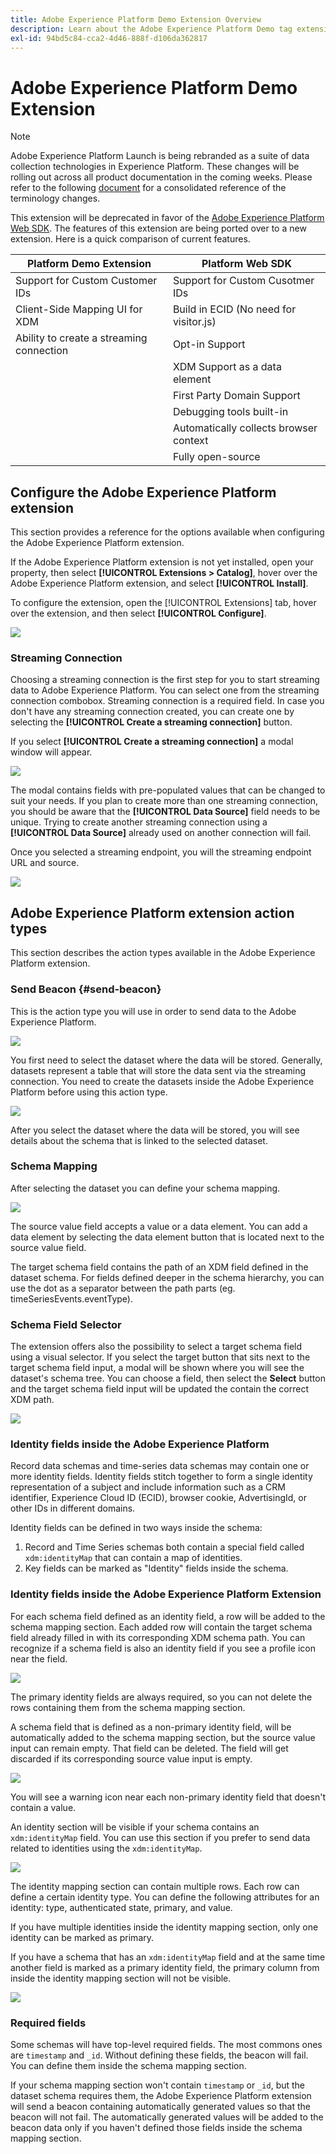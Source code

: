 ```yaml
---
title: Adobe Experience Platform Demo Extension Overview
description: Learn about the Adobe Experience Platform Demo tag extension in Adobe Experience Platform.
exl-id: 94bd5c84-cca2-4d46-888f-d106da362817
---
```

# Adobe Experience Platform Demo Extension

>[!NOTE]
>
>Adobe Experience Platform Launch is being rebranded as a suite of data collection technologies in Experience Platform. These changes will be rolling out across all product documentation in the coming weeks. Please refer to the following [document](../../../launch-term-updates.md) for a consolidated reference of the terminology changes.

This extension will be deprecated in favor of the [Adobe Experience Platform Web SDK](../aep-web-sdk/overview.md). The features of this extension are being ported over to a new extension. Here is a quick comparison of current features. 

| Platform Demo Extension | Platform Web SDK |
| ------------------ | ----------- |
| Support for Custom Customer IDs | Support for Custom Cusotmer IDs|
| Client-Side Mapping UI for XDM | Build in ECID (No need for visitor.js)|
| Ability to create a streaming connection | Opt-in Support |
| | XDM Support as a data element | 
| | First Party Domain Support | 
| | Debugging tools built-in | 
| | Automatically collects browser context | 
| | Fully open-source | 


## Configure the Adobe Experience Platform extension

This section provides a reference for the options available when configuring the Adobe Experience Platform extension.

If the Adobe Experience Platform extension is not yet installed, open your property, then select **[!UICONTROL Extensions > Catalog]**, hover over the Adobe Experience Platform extension, and select **[!UICONTROL Install]**.

To configure the extension, open the [!UICONTROL Extensions] tab, hover over the extension, and then select **[!UICONTROL Configure]**.

![](../../../assets/adobe-experience-platform-extension-configuration.png)

### Streaming Connection

Choosing a streaming connection is the first step for you to start streaming data to Adobe Experience Platform. You can select one from the streaming connection combobox. Streaming connection is a required field. In case you don't have any streaming connection created, you can create one by selecting the **[!UICONTROL Create a streaming connection]** button.

If you select **[!UICONTROL Create a streaming connection]** a modal window will appear.

![](../../../assets/adobe-experienc-platform-create-streaming-connection.png)

The modal contains fields with pre-populated values that can be changed to suit your needs. If you plan to create more than one streaming connection, you should be aware that the **[!UICONTROL Data Source]** field needs to be unique. Trying to create another streaming connection using a **[!UICONTROL Data Source]** already used on another connection will fail.

Once you selected a streaming endpoint, you will the streaming endpoint URL and source.

![](../../../assets/adobe-experience-platform-streaming-endpoint-selected.png)

## Adobe Experience Platform extension action types

This section describes the action types available in the Adobe Experience Platform extension.

### Send Beacon {#send-beacon}

This is the action type you will use in order to send data to the Adobe Experience Platform.

![](../../../assets/adobe-experience-platform-send-beacon-dataset.png)

You first need to select the dataset where the data will be stored. Generally, datasets represent a table that will store the data sent via the streaming connection. You need to create the datasets inside the Adobe Experience Platform before using this action type.

![](../../../assets/adobe-experience-platform-send-beacon-dataset-selected1.png)

After you select the dataset where the data will be stored, you will see details about the schema that is linked to the selected dataset.

### Schema Mapping

After selecting the dataset you can define your schema mapping.

![](../../../assets/adobe-experience-platform-send-beacon-schema-mapping.png)

The source value field accepts a value or a data element. You can add a data element by selecting the data element button that is located next to the source value field.

The target schema field contains the path of an XDM field defined in the dataset schema. For fields defined deeper in the schema hierarchy, you can use the dot as a separator between the path parts  (eg. timeSeriesEvents.eventType).

### Schema Field Selector

The extension offers also the possibility to select a target schema field using a visual selector. If you select the target button that sits next to the target schema field input, a modal will be shown where you will see the dataset's schema tree. You can choose a field, then select the **Select** button and the target schema field input will be updated the contain the correct XDM path.

![](../../../assets/adobe-experience-platform-send-beacon-schema-field-selector.png)

### Identity fields inside the Adobe Experience Platform

Record data schemas and time-series data schemas may contain one or more identity fields. Identity fields stitch together to form a single identity representation of a subject and include information such as a CRM identifier, Experience Cloud ID (ECID), browser cookie, AdvertisingId, or other IDs in different domains.

Identity fields can be defined in two ways inside the schema:

1. Record and Time Series schemas both contain a special field called `xdm:identityMap` that can contain a map of identities.
1. Key fields can be marked as "Identity" fields inside the schema.

### Identity fields inside the Adobe Experience Platform Extension

For each schema field defined as an identity field, a row will be added to the schema mapping section. Each added row will contain the target schema field already filled in with its corresponding XDM schema path. You can recognize if a schema field is also an identity field if you see a profile icon near the field.

![](../../../assets/adobe-experience-platform-send-beacon-identity-field.png)

The primary identity fields are always required, so you can not delete the rows containing them from the schema mapping section.

A schema field that is defined as a non-primary identity field, will be automatically added to the schema mapping section, but the source value input can remain empty. That field can be deleted. The field will get discarded if its corresponding source value input is empty.

![](../../../assets/adobe-experience-platform-send-beacon-identity-field-warning.png)

You will see a warning icon near each non-primary identity field that doesn't contain a value.

An identity section will be visible if your schema contains an `xdm:identityMap` field. You can use this section if you prefer to send data related to identities using the `xdm:identityMap`.

![](../../../assets/adobe-experience-platform-send-beacon-identity-section.png)

The identity mapping section can contain multiple rows. Each row can define a certain identity type. You can define the following attributes for an identity: type, authenticated state, primary, and value.

If you have multiple identities inside the identity mapping section, only one identity can be marked as primary.

If you have a schema that has an `xdm:identityMap` field and at the same time another field is marked as a primary identity field, the primary column from inside the identity mapping section will not be visible.

![](../../../assets/adobe-experience-platform-send-beacon-identity-section-not-primary.png)

### Required fields

Some schemas will have top-level required fields. The most commons ones are `timestamp` and `_id`. Without defining these fields, the beacon will fail. You can define them inside the schema mapping section.

If your schema mapping section won't contain `timestamp` or `_id`, but the dataset schema requires them, the Adobe Experience Platform extension will send a beacon containing automatically generated values so that the beacon will not fail. The automatically generated values will be added to the beacon data only if you haven't defined those fields inside the schema mapping section.
